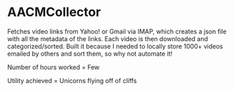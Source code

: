 # AACMCollector
Fetches video links from Yahoo! or Gmail via IMAP, which creates a json file with all the metadata of the links. Each video is then downloaded and categorized/sorted. Built it because I needed to locally store 1000+ videos emailed by others and sort them, so why not automate it!

Number of hours worked = Few

Utility achieved = Unicorns flying off of cliffs

